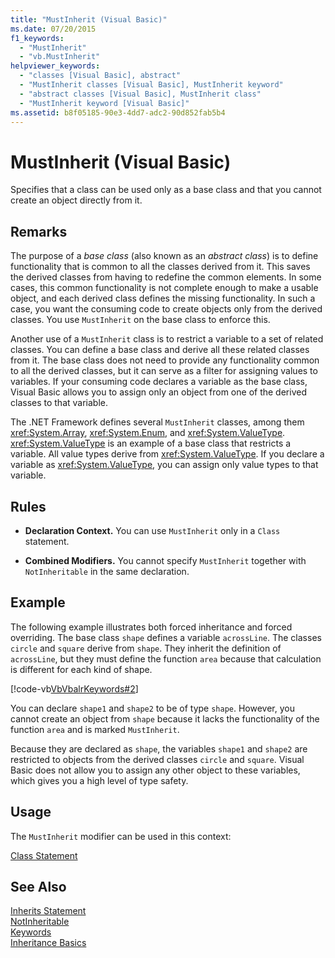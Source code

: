 ```yaml
---
title: "MustInherit (Visual Basic)"
ms.date: 07/20/2015
f1_keywords: 
  - "MustInherit"
  - "vb.MustInherit"
helpviewer_keywords: 
  - "classes [Visual Basic], abstract"
  - "MustInherit classes [Visual Basic], MustInherit keyword"
  - "abstract classes [Visual Basic], MustInherit class"
  - "MustInherit keyword [Visual Basic]"
ms.assetid: b8f05185-90e3-4dd7-adc2-90d852fab5b4
---
```

# MustInherit (Visual Basic)
Specifies that a class can be used only as a base class and that you cannot create an object directly from it.  
  
## Remarks  
 The purpose of a *base class* (also known as an *abstract class*) is to define functionality that is common to all the classes derived from it. This saves the derived classes from having to redefine the common elements. In some cases, this common functionality is not complete enough to make a usable object, and each derived class defines the missing functionality. In such a case, you want the consuming code to create objects only from the derived classes. You use `MustInherit` on the base class to enforce this.  
  
 Another use of a `MustInherit` class is to restrict a variable to a set of related classes. You can define a base class and derive all these related classes from it. The base class does not need to provide any functionality common to all the derived classes, but it can serve as a filter for assigning values to variables. If your consuming code declares a variable as the base class, Visual Basic allows you to assign only an object from one of the derived classes to that variable.  
  
 The .NET Framework defines several `MustInherit` classes, among them <xref:System.Array>, <xref:System.Enum>, and <xref:System.ValueType>. <xref:System.ValueType> is an example of a base class that restricts a variable. All value types derive from <xref:System.ValueType>. If you declare a variable as <xref:System.ValueType>, you can assign only value types to that variable.  
  
## Rules  
  
-   **Declaration Context.** You can use `MustInherit` only in a `Class` statement.  
  
-   **Combined Modifiers.** You cannot specify `MustInherit` together with `NotInheritable` in the same declaration.  
  
## Example  
 The following example illustrates both forced inheritance and forced overriding. The base class `shape` defines a variable `acrossLine`. The classes `circle` and `square` derive from `shape`. They inherit the definition of `acrossLine`, but they must define the function `area` because that calculation is different for each kind of shape.  
  
 [!code-vb[VbVbalrKeywords#2](../../../visual-basic/language-reference/codesnippet/VisualBasic/mustinherit_1.vb)]  
  
 You can declare `shape1` and `shape2` to be of type `shape`. However, you cannot create an object from `shape` because it lacks the functionality of the function `area` and is marked `MustInherit`.  
  
 Because they are declared as `shape`, the variables `shape1` and `shape2` are restricted to objects from the derived classes `circle` and `square`. Visual Basic does not allow you to assign any other object to these variables, which gives you a high level of type safety.  
  
## Usage  
 The `MustInherit` modifier can be used in this context:  
  
 [Class Statement](../../../visual-basic/language-reference/statements/class-statement.md)  
  
## See Also  
 [Inherits Statement](../../../visual-basic/language-reference/statements/inherits-statement.md)  
 [NotInheritable](../../../visual-basic/language-reference/modifiers/notinheritable.md)  
 [Keywords](../../../visual-basic/language-reference/keywords/index.md)  
 [Inheritance Basics](../../../visual-basic/programming-guide/language-features/objects-and-classes/inheritance-basics.md)
